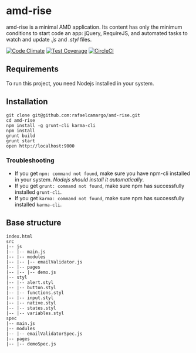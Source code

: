 # amd-rise
amd-rise is a minimal AMD application. Its content has only the minimum conditions to start code an app: jQuery, RequireJS, and automated tasks to watch and update *.js* and *.styl* files.

[![Code Climate](https://codeclimate.com/github/rafaelcamargo/amd-rise/badges/gpa.svg)](https://codeclimate.com/github/rafaelcamargo/amd-rise) [![Test Coverage](https://codeclimate.com/github/rafaelcamargo/amd-rise/badges/coverage.svg)](https://codeclimate.com/github/rafaelcamargo/amd-rise/coverage) [![CircleCI](https://circleci.com/gh/rafaelcamargo/amd-rise.svg?style=svg)](https://circleci.com/gh/rafaelcamargo/amd-rise)

## Requirements
To run this project, you need Nodejs installed in your system.

## Installation
```
git clone git@github.com:rafaelcamargo/amd-rise.git
cd amd-rise
npm install -g grunt-cli karma-cli
npm install
grunt build
grunt start
open http://localhost:9000
```

### Troubleshooting
- If you get `npm: command not found`, make sure you have npm-cli installed in your system. *Nodejs should install it automatically*.
- If you get `grunt: command not found`, make sure npm has successfully installed `grunt-cli`.
- If you get `karma: command not found`, make sure npm has successfully installed `karma-cli`.

## Base structure

```
index.html
src
|-- js
|-- |-- main.js
|-- |-- modules
|-- |-- |-- emailValidator.js
|-- |-- pages
|-- |-- |-- demo.js
|-- styl
|-- |-- alert.styl
|-- |-- button.styl
|-- |-- functions.styl
|-- |-- input.styl
|-- |-- native.styl
|-- |-- states.styl
|-- |-- variables.styl
spec
|-- main.js
|-- modules
|-- |-- emailValidatorSpec.js
|-- pages
|-- |-- demoSpec.js
```
